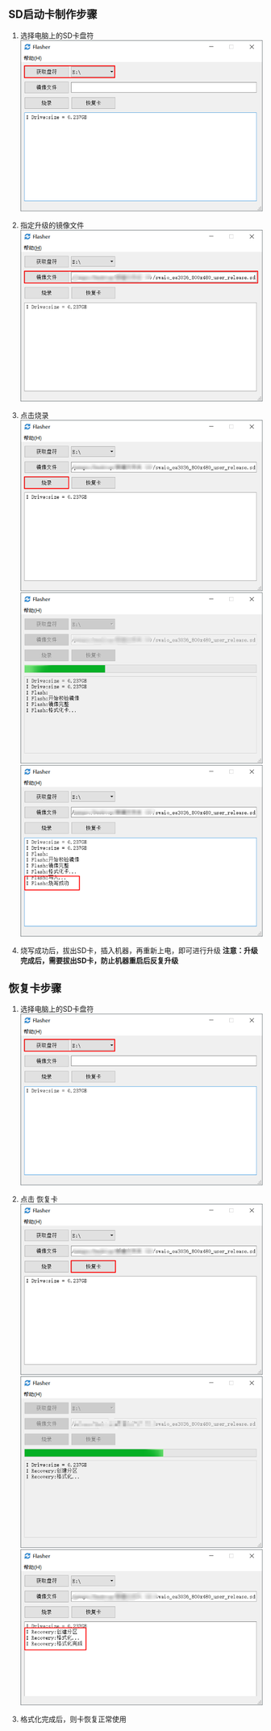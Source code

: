 ## SD启动卡制作步骤
1. 选择电脑上的SD卡盘符
![](images/screenshot_1522837510660.png)

2. 指定升级的镜像文件
![](images/screenshot_1522837707899.png)

3. 点击烧录
![](images/screenshot_1522837964362.png)
![](images/screenshot_1522837986861.png)
![](images/screenshot_1522837922983.png)

4. 烧写成功后，拔出SD卡，插入机器，再重新上电，即可进行升级
   **注意：升级完成后，需要拔出SD卡，防止机器重启后反复升级**



## 恢复卡步骤
1. 选择电脑上的SD卡盘符
![](images/screenshot_1522837510660.png)

2. 点击 恢复卡
![](images/screenshot_1522838300463.png)
![](images/screenshot_1522838238296.png)
![](images/screenshot_1522838379501.png)

3. 格式化完成后，则卡恢复正常使用

